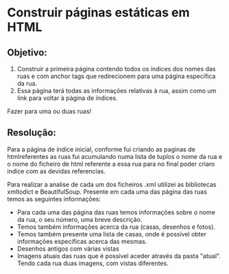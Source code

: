 # Construir páginas estáticas em HTML 

## Objetivo:
1. Construir a primeira página contendo todos os índices dos nomes das ruas e com anchor tags que redirecionem para uma página especifica da rua.
2. Essa página terá todas as informações relativas à rua, assim como um link para voltar à página de índices.

Fazer para uma ou duas ruas!

## Resolução:

Para a página de índice inicial, conforme fui criando as paginas de htmlreferentes as ruas fui acumulando numa lista de tuplos o nome da rua e o nome do ficheiro de html referente a essa rua para no final poder criaro indice com as devidas referencias.

Para realizar a analise de cada um dos ficheiros .xml utilizei as bibliotecas xmltodict e BeautifulSoup. Presente em cada uma das página das ruas temos as seguintes informações:

- Para cada uma das página das ruas temos informações sobre o nome da rua, o seu número, uma breve descrição.
- Temos também informações acerca da rua (casas, desenhos e fotos).
- Temos também presente uma lista de casas, onde é possível obter  informações específicas acerca das mesmas.
- Desenhos antigos com várias vistas
- Imagens atuais das ruas que é possível aceder através da pasta "atual". Tendo cada rua duas imagens, com vistas diferentes.
